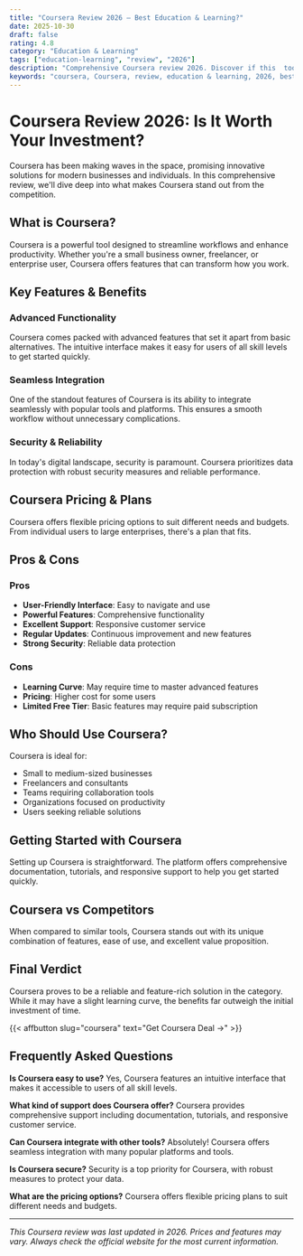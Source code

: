 ```yaml
---
title: "Coursera Review 2026 – Best Education & Learning?"
date: 2025-10-30
draft: false
rating: 4.8
category: "Education & Learning"
tags: ["education-learning", "review", "2026"]
description: "Comprehensive Coursera review 2026. Discover if this  tool is the best choice for your needs."
keywords: "coursera, Coursera, review, education & learning, 2026, best education & learning"
---
```


# Coursera Review 2026: Is It Worth Your Investment?

Coursera has been making waves in the  space, promising innovative solutions for modern businesses and individuals. In this comprehensive review, we'll dive deep into what makes Coursera stand out from the competition.

## What is Coursera?

Coursera is a powerful  tool designed to streamline workflows and enhance productivity. Whether you're a small business owner, freelancer, or enterprise user, Coursera offers features that can transform how you work.

## Key Features & Benefits

### Advanced Functionality
Coursera comes packed with advanced features that set it apart from basic alternatives. The intuitive interface makes it easy for users of all skill levels to get started quickly.

### Seamless Integration
One of the standout features of Coursera is its ability to integrate seamlessly with popular tools and platforms. This ensures a smooth workflow without unnecessary complications.

### Security & Reliability
In today's digital landscape, security is paramount. Coursera prioritizes data protection with robust security measures and reliable performance.

## Coursera Pricing & Plans

Coursera offers flexible pricing options to suit different needs and budgets. From individual users to large enterprises, there's a plan that fits.

## Pros & Cons

### Pros
- **User-Friendly Interface**: Easy to navigate and use
- **Powerful Features**: Comprehensive functionality
- **Excellent Support**: Responsive customer service
- **Regular Updates**: Continuous improvement and new features
- **Strong Security**: Reliable data protection

### Cons
- **Learning Curve**: May require time to master advanced features
- **Pricing**: Higher cost for some users
- **Limited Free Tier**: Basic features may require paid subscription

## Who Should Use Coursera?

Coursera is ideal for:
- Small to medium-sized businesses
- Freelancers and consultants
- Teams requiring collaboration tools
- Organizations focused on productivity
- Users seeking reliable  solutions

## Getting Started with Coursera

Setting up Coursera is straightforward. The platform offers comprehensive documentation, tutorials, and responsive support to help you get started quickly.

## Coursera vs Competitors

When compared to similar tools, Coursera stands out with its unique combination of features, ease of use, and excellent value proposition.

## Final Verdict

Coursera proves to be a reliable and feature-rich solution in the  category. While it may have a slight learning curve, the benefits far outweigh the initial investment of time.

{{< affbutton slug="coursera" text="Get Coursera Deal →" >}}

## Frequently Asked Questions

**Is Coursera easy to use?**
Yes, Coursera features an intuitive interface that makes it accessible to users of all skill levels.

**What kind of support does Coursera offer?**
Coursera provides comprehensive support including documentation, tutorials, and responsive customer service.

**Can Coursera integrate with other tools?**
Absolutely! Coursera offers seamless integration with many popular platforms and tools.

**Is Coursera secure?**
Security is a top priority for Coursera, with robust measures to protect your data.

**What are the pricing options?**
Coursera offers flexible pricing plans to suit different needs and budgets.

---

*This Coursera review was last updated in 2026. Prices and features may vary. Always check the official website for the most current information.*
